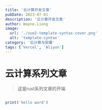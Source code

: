 ```yaml
---
title: '云计算开发文章'
pubDate: 2023-07-01
description: '云计算开发文章'
author: Wayne.Liang
image:
  url: './vue2-template-syntax-cover.png'
  alt: 'template-syntax'
category: '云计算与部署'
tags: ['Vercel', 'Aliyun']
---
```


# 云计算系列文章

> 这是rust系列文章的开端

```ruby

print('hello word')
```
